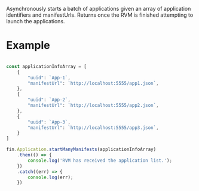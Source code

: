 Asynchronously starts a batch of applications given an array of application identifiers and manifestUrls.
Returns once the RVM is finished attempting to launch the applications.
# Example
```js

const applicationInfoArray = [
    {
        "uuid": `App-1`,
        "manifestUrl": `http://localhost:5555/app1.json`,
    },
    {
        "uuid": `App-2`,
        "manifestUrl": `http://localhost:5555/app2.json`,
    },
    {
        "uuid": `App-3`,
        "manifestUrl": `http://localhost:5555/app3.json`,
    }
]

fin.Application.startManyManifests(applicationInfoArray)
    .then(() => {
        console.log('RVM has received the application list.');
    })
    .catch((err) => {
        console.log(err);
    })
```

